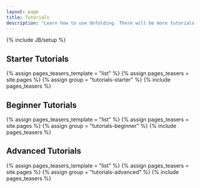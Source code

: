 ```yaml
---
layout: page
title: Tutorials
description: "Learn how to use Unfolding. There will be more tutorials coming soon."
---
```

{% include JB/setup %}

## Starter Tutorials
{% assign pages_teasers_template = "list" %}
{% assign pages_teasers = site.pages %}
{% assign group = "tutorials-starter" %}
{% include pages_teasers %}

## Beginner Tutorials
{% assign pages_teasers_template = "list" %}
{% assign pages_teasers = site.pages %}
{% assign group = "tutorials-beginner" %}
{% include pages_teasers %}

## Advanced Tutorials
{% assign pages_teasers_template = "list" %}
{% assign pages_teasers = site.pages %}
{% assign group = "tutorials-advanced" %}
{% include pages_teasers %}